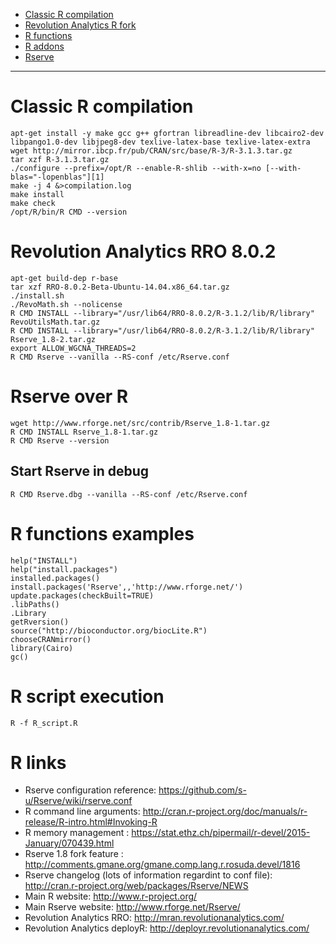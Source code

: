 <!-- TOC depth:6 withLinks:1 updateOnSave:1 -->

- [Classic R compilation](#classic-r-compilation)
- [Revolution Analytics R fork](#revolution-analytics-r-fork)
- [R functions](#r-functions)
- [R addons](#r-addons)
- [Rserve](#rserve)

<!-- /TOC -->
****************************************

# Classic R compilation
    apt-get install -y make gcc g++ gfortran libreadline-dev libcairo2-dev libpango1.0-dev libjpeg8-dev texlive-latex-base texlive-latex-extra
    wget http://mirror.ibcp.fr/pub/CRAN/src/base/R-3/R-3.1.3.tar.gz
    tar xzf R-3.1.3.tar.gz
    ./configure --prefix=/opt/R --enable-R-shlib --with-x=no [--with-blas="-lopenblas"][1]
    make -j 4 &>compilation.log
    make install
    make check
    /opt/R/bin/R CMD --version

[1]:http://www.openblas.net/

# Revolution Analytics RRO 8.0.2
    apt-get build-dep r-base
    tar xzf RRO-8.0.2-Beta-Ubuntu-14.04.x86_64.tar.gz
    ./install.sh
    ./RevoMath.sh --nolicense
    R CMD INSTALL --library="/usr/lib64/RRO-8.0.2/R-3.1.2/lib/R/library" RevoUtilsMath.tar.gz
    R CMD INSTALL --library="/usr/lib64/RRO-8.0.2/R-3.1.2/lib/R/library" Rserve_1.8-2.tar.gz
    export ALLOW_WGCNA_THREADS=2
    R CMD Rserve --vanilla --RS-conf /etc/Rserve.conf

# Rserve over R
    wget http://www.rforge.net/src/contrib/Rserve_1.8-1.tar.gz
    R CMD INSTALL Rserve_1.8-1.tar.gz
    R CMD Rserve --version

## Start Rserve in debug
    R CMD Rserve.dbg --vanilla --RS-conf /etc/Rserve.conf

# R functions examples
    help("INSTALL")
    help("install.packages")
    installed.packages()
    install.packages('Rserve',,'http://www.rforge.net/')
    update.packages(checkBuilt=TRUE)
    .libPaths()
    .Library
    getRversion()
    source("http://bioconductor.org/biocLite.R")
    chooseCRANmirror()
    library(Cairo)
    gc()

# R script execution
    R -f R_script.R

# R links

- Rserve configuration reference: https://github.com/s-u/Rserve/wiki/rserve.conf
- R command line arguments: http://cran.r-project.org/doc/manuals/r-release/R-intro.html#Invoking-R
- R memory management : https://stat.ethz.ch/pipermail/r-devel/2015-January/070439.html
- Rserve 1.8 fork feature : http://comments.gmane.org/gmane.comp.lang.r.rosuda.devel/1816
- Rserve changelog (lots of information regardint to conf file): http://cran.r-project.org/web/packages/Rserve/NEWS
- Main R website: http://www.r-project.org/
- Main Rserve website: http://www.rforge.net/Rserve/
- Revolution Analytics RRO: http://mran.revolutionanalytics.com/
- Revolution Analytics deployR: http://deployr.revolutionanalytics.com/
